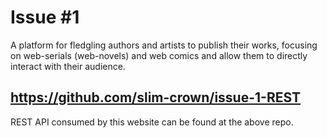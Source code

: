 # Issue #1

A platform for fledgling authors and artists to publish their works, focusing on web-serials (web-novels) and web comics and allow them to directly interact with their audience.  

## <https://github.com/slim-crown/issue-1-REST>

REST API consumed by this website can be found at the above
repo.

